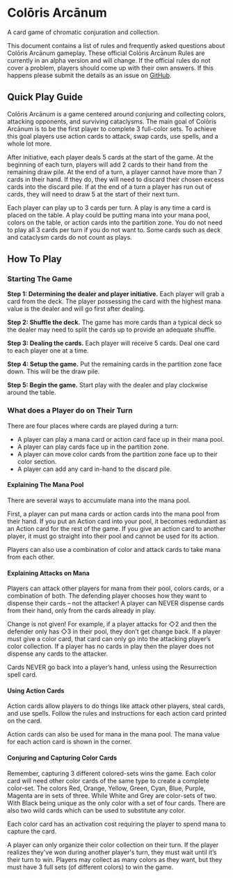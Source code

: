 # Colōris Arcānum
A card game of chromatic conjuration and collection.

This document contains a list of rules and frequently asked questions about Colōris Arcānum gameplay. These official Colōris Arcānum Rules are currently in an alpha version and will change. If the official rules do not cover a problem, players should come up with their own answers. If this happens please submit the details as an issue on [GitHub](https://github.com/spencerthayer/Colos-Magus/issues).

## Quick Play  Guide

Colōris Arcānum is a game centered around conjuring and collecting colors, attacking opponents, and surviving cataclysms. The main goal of Colōris Arcānum is to be the first player to complete 3 full-color sets. To achieve this goal players use action cards to attack, swap cards, use spells, and a whole lot more.

After initiative, each player deals 5 cards at the start of the game. At the beginning of each turn, players will add 2 cards to their hand from the remaining draw pile.  At the end of a turn, a player cannot have more than 7 cards in their hand. If they do, they will need to discard their chosen excess cards into the discard pile. If at the end of a turn a player has run out of cards, they will need to draw 5 at the start of their next turn.

Each player can play up to 3 cards per turn. A play is any time a card is placed on the table. A play could be putting mana into your mana pool, colors on the table, or action cards into the partition zone. You do not need to play all 3 cards per turn if you do not want to. Some cards such as deck and cataclysm cards do not count as plays.

## How To Play

### Starting The Game

__Step 1: Determining the dealer and player initiative.__ Each player will grab a card from the deck. The player possessing the card with the highest mana value is the dealer and will go first after dealing.

__Step 2: Shuffle the deck.__ The game has more cards than a typical deck so the dealer may need to split the cards up to provide an adequate shuffle.

__Step 3: Dealing the cards.__ Each player will receive 5 cards. Deal one card to each player one at a time. 

__Step 4: Setup the game.__ Put the remaining cards in the partition zone face down. This will be the draw pile. 

__Step 5:  Begin the game.__ Start play with the dealer and play clockwise around the table.

### What does a Player do on Their Turn

There are four places where cards are played during a turn:
- A player can play a mana card or action card face up in their mana pool.
- A player can play cards face up in the partition zone.
- A player can move color cards from the partition zone face up to their color section.
- A player can add any card in-hand to the discard pile.

#### Explaining The Mana Pool

There are several ways to accumulate mana into the mana pool.

First, a player can put mana cards or action cards into the mana pool from their hand. If you put an Action card into your pool, it becomes redundant as an Action card for the rest of the game. If you give an action card to another player, it must go straight into their pool and cannot be used for its action.

Players can also use a combination of color and attack cards to take mana from each other. 

#### Explaining Attacks on Mana

Players can attack other players for mana from their pool, colors cards, or a combination of both. The defending player chooses how they want to dispense their cards – not the attacker! A player can NEVER dispense cards from their hand, only from the cards already in play.

Change is not given! For example, if a player attacks for ◇2 and then the defender only has ◇3 in their pool, they don’t get change back. If a player must give a color card, that card can only go into the attacking player’s color collection. If a player has no cards in play then the player does not dispense any cards to the attacker. 

Cards NEVER go back into a player’s hand, unless using the Resurrection spell card.

#### Using Action Cards

Action cards allow players to do things like attack other players, steal cards, and use spells. Follow the rules and instructions for each action card printed on the card.

Action cards can also be used for mana in the mana pool. The mana value for each action card is shown in the corner.

#### Conjuring and Capturing Color Cards

Remember, capturing 3 different colored-sets wins the game. Each color card will need other color cards of the same type to create a complete color-set. The colors Red, Orange, Yellow, Green, Cyan, Blue, Purple, Magenta are in sets of three. While White and Grey are color-sets of two. With Black being unique as the only color with a set of four cards. There are also two wild cards which can be used to substitute any color.

Each color card has an activation cost requiring the player to spend mana to capture the card. 

A player can only organize their color collection on their turn. If the player realizes they've won during another player's turn, they must wait until it’s their turn to win. Players may collect as many colors as they want, but they must have 3 full sets (of different colors) to win the game.
